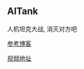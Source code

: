 ## AITank

人机坦克大战, 消灭对方吧

[参考博客](http://www.chenxd59.cn/?p=213)

[视频地址](https://www.bilibili.com/video/av25206313/)